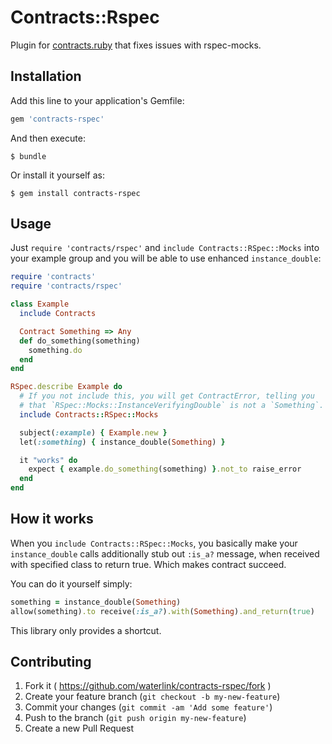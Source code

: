 # Contracts::Rspec

Plugin for [contracts.ruby](https://github.com/egonSchiele/contracts.ruby/) that fixes issues with rspec-mocks.

## Installation

Add this line to your application's Gemfile:

```ruby
gem 'contracts-rspec'
```

And then execute:

    $ bundle

Or install it yourself as:

    $ gem install contracts-rspec

## Usage

Just `require 'contracts/rspec'` and `include Contracts::RSpec::Mocks` into your example group and you will be able to use enhanced `instance_double`:

```ruby
require 'contracts'
require 'contracts/rspec'

class Example
  include Contracts

  Contract Something => Any
  def do_something(something)
    something.do
  end
end

RSpec.describe Example do
  # If you not include this, you will get ContractError, telling you
  # that `RSpec::Mocks::InstanceVerifyingDouble` is not a `Something`.
  include Contracts::RSpec::Mocks

  subject(:example) { Example.new }
  let(:something) { instance_double(Something) }

  it "works" do
    expect { example.do_something(something) }.not_to raise_error
  end
end
```

## How it works

When you `include Contracts::RSpec::Mocks`, you basically make your `instance_double` calls additionally stub out `:is_a?` message, when received with specified class to return true. Which makes contract succeed.

You can do it yourself simply:

```ruby
something = instance_double(Something)
allow(something).to receive(:is_a?).with(Something).and_return(true)
```

This library only provides a shortcut.

## Contributing

1. Fork it ( https://github.com/waterlink/contracts-rspec/fork )
2. Create your feature branch (`git checkout -b my-new-feature`)
3. Commit your changes (`git commit -am 'Add some feature'`)
4. Push to the branch (`git push origin my-new-feature`)
5. Create a new Pull Request
